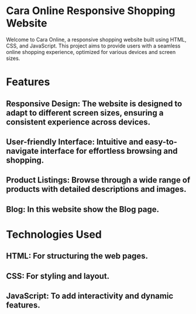# Cara Online Responsive Shopping Website
Welcome to Cara Online, a responsive shopping website built using HTML, CSS, and JavaScript. This project aims to provide users with a seamless online shopping experience, optimized for various devices and screen sizes.

# Features

## Responsive Design: The website is designed to adapt to different screen sizes, ensuring a consistent experience across devices.
## User-friendly Interface: Intuitive and easy-to-navigate interface for effortless browsing and shopping.
## Product Listings: Browse through a wide range of products with detailed descriptions and images.
## Blog: In this website show the Blog page.


# Technologies Used

## HTML: For structuring the web pages.
## CSS: For styling and layout.
## JavaScript: To add interactivity and dynamic features.
